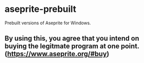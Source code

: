 # aseprite-prebuilt
Prebuilt versions of Aseprite for Windows.
## By using this, you agree that you intend on buying the legitmate program at one point. (https://www.aseprite.org/#buy)
